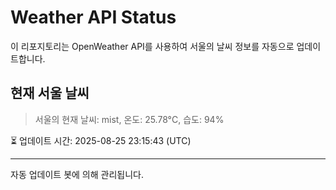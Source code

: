 
# Weather API Status

이 리포지토리는 OpenWeather API를 사용하여 서울의 날씨 정보를 자동으로 업데이트합니다.

## 현재 서울 날씨
> 서울의 현재 날씨: mist, 온도: 25.78°C, 습도: 94%

⏳ 업데이트 시간: 2025-08-25 23:15:43 (UTC)

---
자동 업데이트 봇에 의해 관리됩니다.
